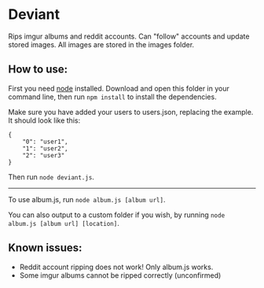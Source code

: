 Deviant
=======

Rips imgur albums and reddit accounts. Can "follow" accounts and update stored images. All images are stored in the images folder.

How to use:
-----------

First you need [node](https://nodejs.org/) installed. Download and open this folder in your command line, then run `npm install` to install the dependencies.

Make sure you have added your users to users.json, replacing the example. It should look like this:

```
{
    "0": "user1",
    "1": "user2",
    "2": "user3"
}
```

Then run `node deviant.js`.

-------

To use album.js, run `node album.js [album url]`.

You can also output to a custom folder if you wish, by running `node album.js [album url] [location]`.


Known issues:
-------------

* Reddit account ripping does not work! Only album.js works.
* Some imgur albums cannot be ripped correctly (unconfirmed)
